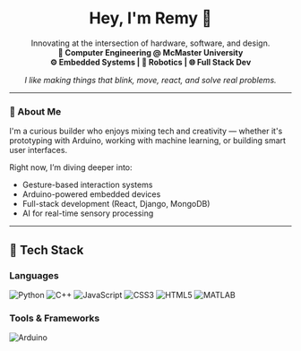 <h1 align="center">Hey, I'm Remy 👋</h1>

<p align="center">
  Innovating at the intersection of hardware, software, and design.<br>
  <strong>📍 Computer Engineering @ McMaster University</strong><br>
  <strong>⚙️ Embedded Systems | 🤖 Robotics | 🌐 Full Stack Dev</strong>
</p>

<p align="center">
  <em>I like making things that blink, move, react, and solve real problems.</em>
</p>

---

### 🧠 About Me

I'm a curious builder who enjoys mixing tech and creativity — whether it's prototyping with Arduino, working with machine learning, or building smart user interfaces.

Right now, I’m diving deeper into:
- Gesture-based interaction systems
- Arduino-powered embedded devices
- Full-stack development (React, Django, MongoDB)
- AI for real-time sensory processing

---

## 🔧 Tech Stack

### Languages  
![Python](https://img.shields.io/badge/Python-3776AB?style=flat&logo=python&logoColor=white)
![C++](https://img.shields.io/badge/C++-00599C?style=flat&logo=cplusplus&logoColor=white)
![JavaScript](https://img.shields.io/badge/JavaScript-F7DF1E?style=flat&logo=javascript&logoColor=black)
![CSS3](https://img.shields.io/badge/CSS3-1572B6?style=flat&logo=css3&logoColor=white)
![HTML5](https://img.shields.io/badge/HTML5-E34F26?style=flat&logo=html5&logoColor=white)
![MATLAB](https://img.shields.io/badge/MATLAB-0076A8?style=flat&logo=mathworks&logoColor=white)

### Tools & Frameworks  
![Arduino](https://img.shields.io)
